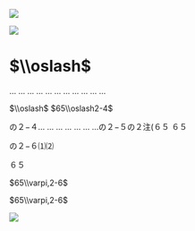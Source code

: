 ![](https://www.nta.go.jp/tmp/4f0560cd-6a1a-4588-9a6f-11cdfcb78bff/images/7285a65cf8fc0907d89b12b75792491d1c1b34f0f8b3952a884fea9cf2cdae63.jpg)

![](https://www.nta.go.jp/tmp/4f0560cd-6a1a-4588-9a6f-11cdfcb78bff/images/9214e2640c369f9415b87ab530913213a1e773e9c6da3a09bf33327b7df0473b.jpg)

# $\\oslash$

… … … … … … … … … … …

$\\oslash$ $65\\oslash2-4$

の２−４… … … … … … …の２−５の２注(６５ ６５

の２−６⑴⑵

６５

$65\\varpi,2-6$

$65\\varpi,2-6$

![](https://www.nta.go.jp/tmp/4f0560cd-6a1a-4588-9a6f-11cdfcb78bff/images/2a300ccdf0014d7d89115319cba971d86d72233b7d3a05af50b76007f503fed2.jpg)
